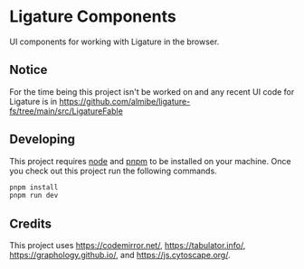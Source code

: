 # Ligature Components

UI components for working with Ligature in the browser.

## Notice

For the time being this project isn't be worked on and any recent UI code for Ligature is in https://github.com/almibe/ligature-fs/tree/main/src/LigatureFable

## Developing

This project requires [node](https://nodejs.org/en/download/) and [pnpm](https://pnpm.io/) to be installed on your machine.
Once you check out this project run the following commands.

```bash
pnpm install
pnpm run dev
```

## Credits

This project uses https://codemirror.net/, https://tabulator.info/, https://graphology.github.io/, and https://js.cytoscape.org/.
